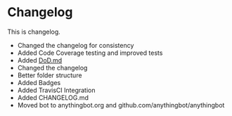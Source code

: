 # Changelog

This is changelog.

- Changed the changelog for consistency
- Added Code Coverage testing and improved tests
- Added [DoD.md](https://github.com/botwillacceptanything/botwillacceptanything/blob/master/DoD.md)
- Changed the changelog
- Better folder structure
- Added Badges
- Added TravisCI Integration
- Added CHANGELOG.md
- Moved bot to anythingbot.org and github.com/anythingbot/anythingbot
